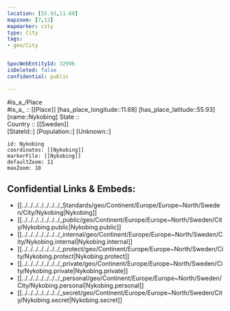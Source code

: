 ```yaml
---
location: [55.93,11.68] 
mapzoom: [7,12] 
mapmarker: city 
type: City
tags:
- geo/City


SpocWebEntityId: 32996
isDeleted: false
confidential: public

---
```

#is_a_/Place  
#is_a_ :: [[Place]] 
[has_place_longitude::11.68] 
[has_place_latitude::55.93] 
[name::Nykobing] 
State ::  
Country :: [[Sweden]]  
[StateId::] 
[Population::] 
[Unknown::] 


```leaflet
id: Nykobing
coordinates: [[Nykobing]] 
markerFile: [[Nykobing]] 
defaultZoom: 11 
maxZoom: 18
```


## Confidential Links & Embeds: 
- [[../../../../../../../_Standards/geo/Continent/Europe/Europe~North/Sweden/City/Nykobing|Nykobing]] 
- [[../../../../../../../_public/geo/Continent/Europe/Europe~North/Sweden/City/Nykobing.public|Nykobing.public]] 
- [[../../../../../../../_internal/geo/Continent/Europe/Europe~North/Sweden/City/Nykobing.internal|Nykobing.internal]] 
- [[../../../../../../../_protect/geo/Continent/Europe/Europe~North/Sweden/City/Nykobing.protect|Nykobing.protect]] 
- [[../../../../../../../_private/geo/Continent/Europe/Europe~North/Sweden/City/Nykobing.private|Nykobing.private]] 
- [[../../../../../../../_personal/geo/Continent/Europe/Europe~North/Sweden/City/Nykobing.personal|Nykobing.personal]] 
- [[../../../../../../../_secret/geo/Continent/Europe/Europe~North/Sweden/City/Nykobing.secret|Nykobing.secret]] 
